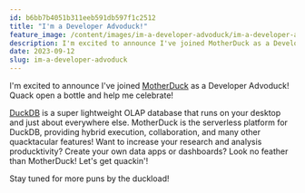 ```yaml
---
id: b6bb7b4051b311eeb591db597f1c2512
title: "I'm a Developer Advoduck!"
feature_image: /content/images/im-a-developer-advoduck/im-a-developer-advoduck.jpg
description: I'm excited to announce I've joined MotherDuck as a Developer Advoduck! Quack open a bottle and help me celebrate!
date: 2023-09-12
slug: im-a-developer-advoduck
---
```


I'm excited to announce I've joined [MotherDuck](https://motherduck.com) as a Developer Advoduck! Quack open a bottle and help me celebrate!

[DuckDB](https://duckdb.org) is a super lightweight OLAP database that runs on your desktop and just about everywhere else. MotherDuck is the serverless platform for DuckDB, providing hybrid execution, collaboration, and many other quacktacular features! Want to increase your research and analysis producktivity? Create your own data apps or dashboards? Look no feather than MotherDuck! Let's get quackin'!

Stay tuned for more puns by the duckload!
